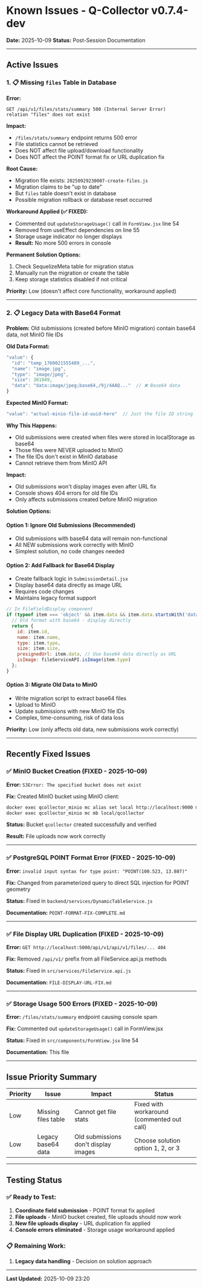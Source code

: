 # Known Issues - Q-Collector v0.7.4-dev

**Date:** 2025-10-09
**Status:** Post-Session Documentation

---

## Active Issues

### 1. 📋 Missing `files` Table in Database

**Error:**
```
GET /api/v1/files/stats/summary 500 (Internal Server Error)
relation "files" does not exist
```

**Impact:**
- `/files/stats/summary` endpoint returns 500 error
- File statistics cannot be retrieved
- Does NOT affect file upload/download functionality
- Does NOT affect the POINT format fix or URL duplication fix

**Root Cause:**
- Migration file exists: `20250929230007-create-files.js`
- Migration claims to be "up to date"
- But `files` table doesn't exist in database
- Possible migration rollback or database reset occurred

**Workaround Applied (✅ FIXED):**
- Commented out `updateStorageUsage()` call in `FormView.jsx` line 54
- Removed from useEffect dependencies on line 55
- Storage usage indicator no longer displays
- **Result:** No more 500 errors in console

**Permanent Solution Options:**
1. Check SequelizeMeta table for migration status
2. Manually run the migration or create the table
3. Keep storage statistics disabled if not critical

**Priority:** Low (doesn't affect core functionality, workaround applied)

---

### 2. 📋 Legacy Data with Base64 Format

**Problem:** Old submissions (created before MinIO migration) contain base64 data, not MinIO file IDs

**Old Data Format:**
```javascript
"value": {
  "id": "temp_1760021555489_...",
  "name": "image.jpg",
  "type": "image/jpeg",
  "size": 381949,
  "data": "data:image/jpeg;base64,/9j/4AAQ..."  // ❌ Base64 data
}
```

**Expected MinIO Format:**
```javascript
"value": "actual-minio-file-id-uuid-here"  // Just the file ID string
```

**Why This Happens:**
- Old submissions were created when files were stored in localStorage as base64
- Those files were NEVER uploaded to MinIO
- The file IDs don't exist in MinIO database
- Cannot retrieve them from MinIO API

**Impact:**
- Old submissions won't display images even after URL fix
- Console shows 404 errors for old file IDs
- Only affects submissions created before MinIO migration

**Solution Options:**

#### Option 1: Ignore Old Submissions (Recommended)
- Old submissions with base64 data will remain non-functional
- All NEW submissions work correctly with MinIO
- Simplest solution, no code changes needed

#### Option 2: Add Fallback for Base64 Display
- Create fallback logic in `SubmissionDetail.jsx`
- Display base64 data directly as image URL
- Requires code changes
- Maintains legacy format support

```javascript
// In FileFieldDisplay component
if (typeof item === 'object' && item.data && item.data.startsWith('data:')) {
  // Old format with base64 - display directly
  return {
    id: item.id,
    name: item.name,
    type: item.type,
    size: item.size,
    presignedUrl: item.data, // Use base64 data directly as URL
    isImage: fileServiceAPI.isImage(item.type)
  };
}
```

#### Option 3: Migrate Old Data to MinIO
- Write migration script to extract base64 files
- Upload to MinIO
- Update submissions with new MinIO file IDs
- Complex, time-consuming, risk of data loss

**Priority:** Low (only affects old data, new submissions work correctly)

---

## Recently Fixed Issues

### ✅ MinIO Bucket Creation (FIXED - 2025-10-09)

**Error:** `S3Error: The specified bucket does not exist`

**Fix:** Created MinIO bucket using MinIO client:
```bash
docker exec qcollector_minio mc alias set local http://localhost:9000 minioadmin minio_dev_2025
docker exec qcollector_minio mc mb local/qcollector
```

**Status:** Bucket `qcollector` created successfully and verified

**Result:** File uploads now work correctly

---

### ✅ PostgreSQL POINT Format Error (FIXED - 2025-10-09)

**Error:** `invalid input syntax for type point: "POINT(100.523, 13.807)"`

**Fix:** Changed from parameterized query to direct SQL injection for POINT geometry

**Status:** Fixed in `backend/services/DynamicTableService.js`

**Documentation:** `POINT-FORMAT-FIX-COMPLETE.md`

---

### ✅ File Display URL Duplication (FIXED - 2025-10-09)

**Error:** `GET http://localhost:5000/api/v1/api/v1/files/... 404`

**Fix:** Removed `/api/v1/` prefix from all FileService.api.js methods

**Status:** Fixed in `src/services/FileService.api.js`

**Documentation:** `FILE-DISPLAY-URL-FIX.md`

---

### ✅ Storage Usage 500 Errors (FIXED - 2025-10-09)

**Error:** `/files/stats/summary` endpoint causing console spam

**Fix:** Commented out `updateStorageUsage()` call in FormView.jsx

**Status:** Fixed in `src/components/FormView.jsx` line 54

**Documentation:** This file

---

## Issue Priority Summary

| Priority | Issue | Impact | Status |
|----------|-------|--------|--------|
| Low | Missing files table | Cannot get file stats | Fixed with workaround (commented out call) |
| Low | Legacy base64 data | Old submissions don't display images | Choose solution option 1, 2, or 3 |

---

## Testing Status

### ✅ Ready to Test:
1. **Coordinate field submission** - POINT format fix applied
2. **File uploads** - MinIO bucket created, file uploads should now work
3. **New file uploads display** - URL duplication fix applied
4. **Console errors eliminated** - Storage usage workaround applied

### 📋 Remaining Work:
1. **Legacy data handling** - Decision on solution approach

---

**Last Updated:** 2025-10-09 23:20
